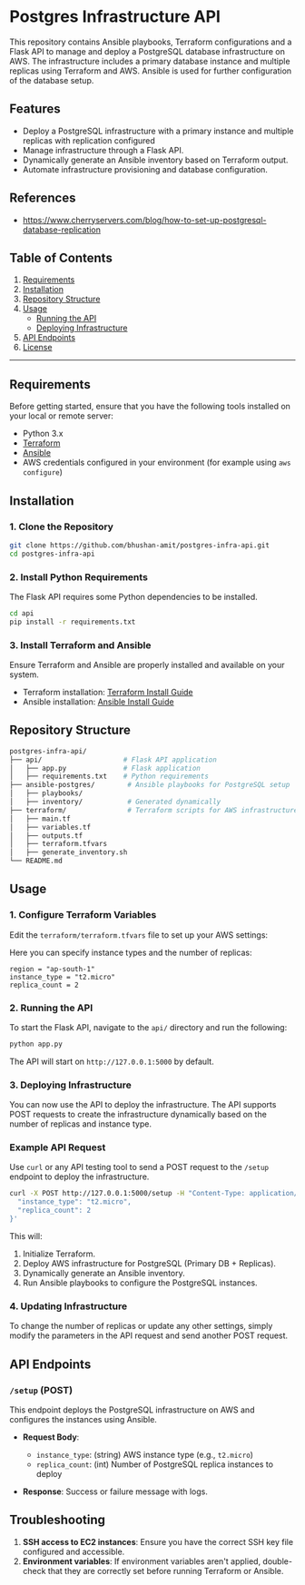 # Postgres Infrastructure API

This repository contains  Ansible playbooks, Terraform configurations and a Flask API to manage and deploy a PostgreSQL database infrastructure on AWS. The infrastructure includes a primary database instance and multiple replicas using Terraform and AWS. Ansible is used for further configuration of the database setup.

## Features

- Deploy a PostgreSQL infrastructure with a primary instance and multiple replicas with replication configured
- Manage infrastructure through a Flask API.
- Dynamically generate an Ansible inventory based on Terraform output.
- Automate infrastructure provisioning and database configuration.

## References

- https://www.cherryservers.com/blog/how-to-set-up-postgresql-database-replication
  
## Table of Contents

1. [Requirements](#requirements)
2. [Installation](#installation)
3. [Repository Structure](#repository-structure)
4. [Usage](#usage)
    - [Running the API](#running-the-api)
    - [Deploying Infrastructure](#deploying-infrastructure)
5. [API Endpoints](#api-endpoints)
6. [License](#license)

---

## Requirements

Before getting started, ensure that you have the following tools installed on your local or remote server:

- Python 3.x
- [Terraform](https://www.terraform.io/downloads)
- [Ansible](https://docs.ansible.com/ansible/latest/installation_guide/intro_installation.html)
- AWS credentials configured in your environment (for example using `aws configure`)

## Installation

### 1. Clone the Repository

```bash
git clone https://github.com/bhushan-amit/postgres-infra-api.git
cd postgres-infra-api
```

### 2. Install Python Requirements

The Flask API requires some Python dependencies to be installed.

```bash
cd api
pip install -r requirements.txt
```

### 3. Install Terraform and Ansible

Ensure Terraform and Ansible are properly installed and available on your system.

- Terraform installation: [Terraform Install Guide](https://developer.hashicorp.com/terraform/downloads)
- Ansible installation: [Ansible Install Guide](https://docs.ansible.com/ansible/latest/installation_guide/intro_installation.html)

## Repository Structure

```bash
postgres-infra-api/
├── api/                    # Flask API application
│   ├── app.py              # Flask application
│   ├── requirements.txt    # Python requirements
├── ansible-postgres/        # Ansible playbooks for PostgreSQL setup
│   ├── playbooks/
│   ├── inventory/           # Generated dynamically
├── terraform/               # Terraform scripts for AWS infrastructure
│   ├── main.tf
│   ├── variables.tf
│   ├── outputs.tf
│   ├── terraform.tfvars
│   ├── generate_inventory.sh
└── README.md
```

## Usage

### 1. Configure Terraform Variables

Edit the `terraform/terraform.tfvars` file to set up your AWS settings:

Here you can specify instance types and the number of replicas:

```hcl
region = "ap-south-1"
instance_type = "t2.micro"
replica_count = 2

```

### 2. Running the API

To start the Flask API, navigate to the `api/` directory and run the following:

```bash
python app.py
```

The API will start on `http://127.0.0.1:5000` by default.

### 3. Deploying Infrastructure

You can now use the API to deploy the infrastructure. The API supports POST requests to create the infrastructure dynamically based on the number of replicas and instance type.

### Example API Request

Use `curl` or any API testing tool to send a POST request to the `/setup` endpoint to deploy the infrastructure.

```bash
curl -X POST http://127.0.0.1:5000/setup -H "Content-Type: application/json" -d '{
  "instance_type": "t2.micro",
  "replica_count": 2
}'
```

This will:

1. Initialize Terraform.
2. Deploy AWS infrastructure for PostgreSQL (Primary DB + Replicas).
3. Dynamically generate an Ansible inventory.
4. Run Ansible playbooks to configure the PostgreSQL instances.

### 4. Updating Infrastructure

To change the number of replicas or update any other settings, simply modify the parameters in the API request and send another POST request.

## API Endpoints

### `/setup` (POST)

This endpoint deploys the PostgreSQL infrastructure on AWS and configures the instances using Ansible.

- **Request Body**:
  - `instance_type`: (string) AWS instance type (e.g., `t2.micro`)
  - `replica_count`: (int) Number of PostgreSQL replica instances to deploy

- **Response**: Success or failure message with logs.


## Troubleshooting

1. **SSH access to EC2 instances**: Ensure you have the correct SSH key file configured and accessible.
2. **Environment variables**: If environment variables aren't applied, double-check that they are correctly set before running Terraform or Ansible.


